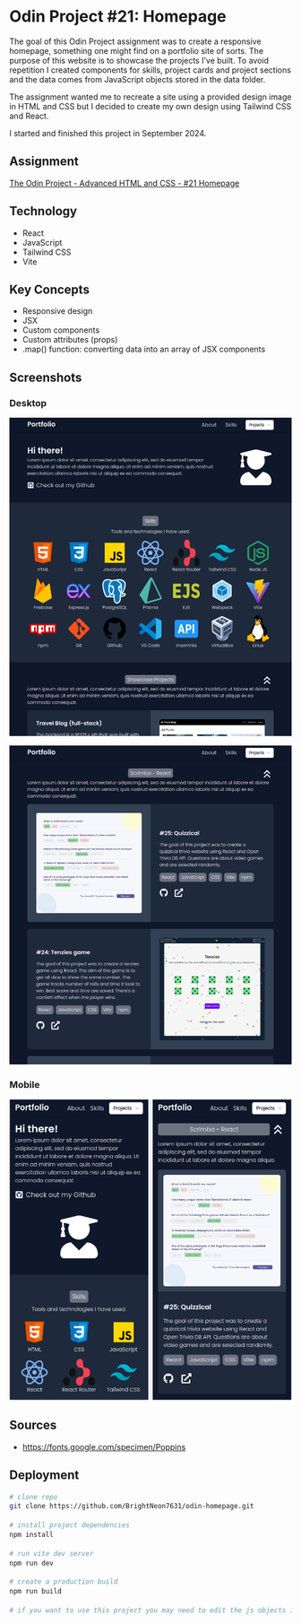 # Odin Project #21: Homepage

The goal of this Odin Project assignment was to create a responsive homepage, something one might find on a portfolio site of sorts. The purpose of this website is to showcase the projects I’ve built. To avoid repetition I created components for skills, project cards and project sections and the data comes from JavaScript objects stored in the data folder. 

The assignment wanted me to recreate a site using a provided design image in HTML and CSS but I decided to create my own design using Tailwind CSS and React.

I started and finished this project in September 2024.

## Assignment

[The Odin Project - Advanced HTML and CSS - #21 Homepage](https://www.theodinproject.com/lessons/node-path-advanced-html-and-css-homepage)

## Technology

- React
- JavaScript
- Tailwind CSS
- Vite

## Key Concepts

- Responsive design
- JSX
- Custom components
- Custom attributes (props)
- .map() function: converting data into an array of JSX components

## Screenshots

### Desktop

![Desktop Screenshot](screenshots/desktop1.png)

![Desktop Screenshot](screenshots/desktop2.png)

### Mobile

![Mobile Screenshot](screenshots/mobile.png)

## Sources

- https://fonts.google.com/specimen/Poppins

## Deployment

```bash
# clone repo
git clone https://github.com/BrightNeon7631/odin-homepage.git

# install project dependencies
npm install

# run vite dev server
npm run dev

# create a production build
npm run build

# if you want to use this project you may need to edit the js objects in the data folder
```
